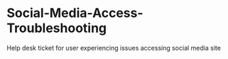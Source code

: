 # Social-Media-Access-Troubleshooting
Help desk ticket for user experiencing issues accessing social media site
